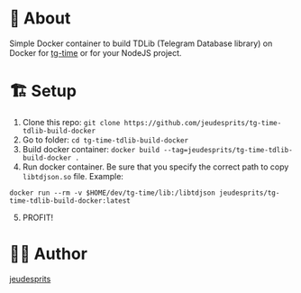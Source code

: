 # 📜 About
Simple Docker container to build TDLib (Telegram Database library) on Docker for [tg-time](https://github.com/jeudesprits/tg-time) or for your NodeJS project.

# 🏗 Setup
1. Clone this repo: `git clone https://github.com/jeudesprits/tg-time-tdlib-build-docker`
2. Go to folder: `cd tg-time-tdlib-build-docker`
3. Build docker container: `docker build --tag=jeudesprits/tg-time-tdlib-build-docker .`
4. Run docker container. Be sure that you specify the correct path to copy `libtdjson.so` file. Example:
```
docker run --rm -v $HOME/dev/tg-time/lib:/libtdjson jeudesprits/tg-time-tdlib-build-docker:latest
```
5. PROFIT!

# 👨‍💻 Author 
[jeudesprits](https://t.me/jeudesprits)
